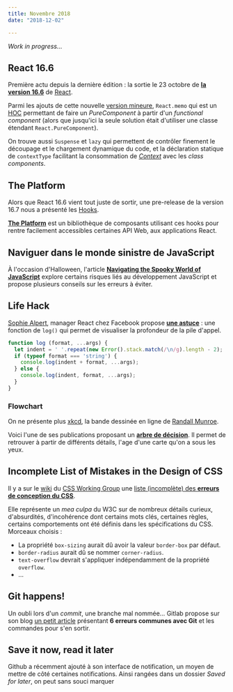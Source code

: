 ```yaml
---
title: Novembre 2018
date: "2018-12-02"

---
```


*Work in progress…*

## React 16.6

Première actu depuis la dernière édition : la sortie le 23 octobre de
**[la version 16.6][React 16.6]** de [React][].

Parmi les ajouts de cette nouvelle [version mineure][semver],
`React.memo` qui est un [HOC][] permettant de faire un *PureComponent* à
partir d'un *functional component* (alors que jusqu'ici la seule
solution était d'utiliser une classe étendant `React.PureComponent`).

On trouve aussi `Suspense` et `lazy` qui permettent de contrôler
finement le découpage et le chargement dynamique du code, et la
déclaration statique de `contextType` facilitant la consommation de
*[Context][]* avec les *class components*.

[React 16.6]: https://reactjs.org/blog/2018/10/23/react-v-16-6.html
[React]: https://reactjs.org
[semver]: https://semver.org/ "Semantic Versioning"
[HOC]: https://reactjs.org/docs/higher-order-components.html "Higher-Order Components"
[Context]: https://reactjs.org/docs/context.html


## The Platform

Alors que React 16.6 vient tout juste de sortir, une pre-release de la
version 16.7 nous a présenté les [Hooks][].

**[The Platform][]** est un bibliothèque de composants utilisant ces
hooks pour rentre facilement accessibles certaines API Web, aux
applications React.

[Hooks]: https://reactjs.org/docs/hooks-intro.html	"Introducing Hooks"
[The Platform]: https://github.com/palmerhq/the-platform

## Naviguer dans le monde sinistre de JavaScript

À l'occasion d'Halloween, l'article
**[Navigating the Spooky World of JavaScript][]** explore certains
risques liés au développement JavaScript et propose plusieurs conseils
sur les erreurs à éviter.

[Navigating the Spooky World of JavaScript]: https://dev.to/aspittel/navigating-the-spooky-world-of-javascript-3h45

## Life Hack

[Sophie Alpert][], manager React chez Facebook propose
**[une astuce][]** : une fonction de `log()` qui permet de visualiser la
profondeur de la pile d'appel.

```js
function log (format, ...args) {
  let indent = ' '.repeat(new Error().stack.match(/\n/g).length - 2);
  if (typeof format === 'string') {
    console.log(indent + format, ...args);
  } else {
    console.log(indent, format, ...args);
  }
}
```

[Sophie Alpert]: https://sophiebits.com/
[une astuce]: https://twitter.com/sophiebits/status/1058448900460138497

### Flowchart

On ne présente plus [xkcd][], la bande dessinée en ligne de [Randall Munroe][].

Voici l'une de ses publications proposant un **[arbre de décision][]**. Il permet de retrouver à partir de différents détails, l'age d'une carte qu'on a sous les yeux.

[xkcd]: https://xkcd.com
[Randall Munroe]: https://fr.wikipedia.org/wiki/Randall_Munroe
[arbre de décision]: https://xkcd.com/1688/

## Incomplete List of Mistakes in the Design of CSS

Il y a sur le [wiki][CSSWG Wiki] du [CSS Working Group][] une [liste (incomplète) des **erreurs de conception du CSS**][CSS Mistakes].

Elle représente un *mea culpa* du W3C sur de nombreux détails curieux, d'absurdités, d'incohérence dont certains mots clés, certaines règles, certains comportements ont été définis dans les spécifications du CSS. Morceaux choisis :

- La propriété `box-sizing` aurait dû avoir la valeur `border-box` par défaut.
- `border-radius` aurait dû se nommer `corner-radius`.
- `text-overflow` devrait s'appliquer indépendamment de la propriété `overflow`.
- …

[CSSWG Wiki]: https://wiki.csswg.org
[CSS Working Group]: https://en.wikipedia.org/wiki/CSS_Working_group
[CSS Mistakes]: https://wiki.csswg.org/ideas/mistakes "Incomplete List of Mistakes in the Design of CSS"

## Git happens!

Un oubli lors d'un *commit*, une branche mal nommée… Gitlab propose sur son blog [un petit article][Git happens!] présentant **6 erreurs communes avec Git** et les commandes pour s'en sortir.

[Git happens!]: https://about.gitlab.com/2018/08/08/git-happens/

## Save it now, read it later

Github a récemment ajouté à son interface de notification, un moyen de mettre de côté certaines notifications. Ainsi rangées dans un dossier 	*Saved for later*, on peut sans souci marquer






